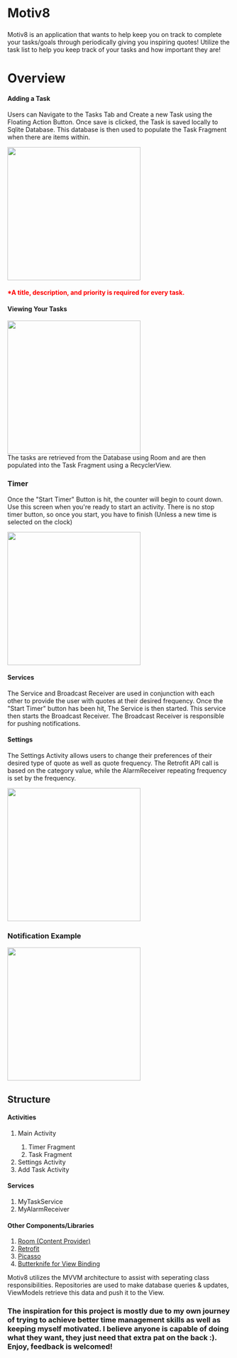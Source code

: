 # Motiv8

###

Motiv8 is an application that wants to help keep you on track to complete your tasks/goals through periodically giving you inspiring quotes! Utilize the task list to help you keep track of your tasks and how important they are!

# Overview
  
#### Adding a Task

Users can Navigate to the Tasks Tab and Create a new Task using the Floating Action Button. Once save is clicked, the Task is saved locally to Sqlite Database. This database is then used to populate the Task Fragment when there are items within.

<img src="./images/add_task.png" width="300">

<h4 style="color:red"> *A title, description, and priority is required for every task.</h4>

#### Viewing Your Tasks

<img src="./images/task_tab.png" width="300"><br>
The tasks are retrieved from the Database using Room and are then populated into the Task Fragment using a RecyclerView. 

### Timer
Once the "Start Timer" Button is hit, the counter will begin to count down. Use this screen when you're ready to start an activity. There is no stop timer button, so once you start, you have to finish (Unless a new time is selected on the clock)
<div>
    <img  src="./images/timer.png" width="300">
</div>


#### Services
The Service and Broadcast Receiver are used in conjunction with each other to provide the user with quotes at their desired frequency. Once the "Start Timer" button has been hit, The Service is then started. This service then starts the Broadcast Receiver. The Broadcast Receiver is responsible for pushing notifications.

#### Settings
The Settings Activity allows users to change their preferences of their desired type of quote as well as quote frequency. The Retrofit API call is based on the category value, while the AlarmReceiver repeating frequency is set by the frequency.

<img src="./images/quote_settings.png" width="300">

### Notification Example
<img src="./images/notification.png" width="300">

## Structure

#### Activities

<ol>
    <li>Main Activity</li>
    <ol>
        <li>Timer Fragment</li>
        <li>Task Fragment</li>
    </ol>
    <li>Settings Activity</li>
    <li>Add Task Activity</li>
</ol>

#### Services
<ol>
    <li>MyTaskService</li>
    <li>MyAlarmReceiver</li>
</ol>

#### Other Components/Libraries
<ol>
    <li><a href="https://developer.android.com/topic/libraries/architecture/room">Room (Content Provider)</li></a>
    <li><a href="https://square.github.io/retrofit/">Retrofit</li></a>
    <li><a href="https://square.github.io/picasso/">Picasso</li></a>
    <li><a href="http://jakewharton.github.io/butterknife">Butterknife for View Binding</li></a>
</ol>

Motiv8 utilizes the MVVM architecture  to assist with seperating class responsibilities. Repositories are used to make database queries & updates, ViewModels retrieve this data and push it to the View.

### The inspiration for this project is mostly due to my own journey of trying to achieve better time management skills as well as keeping myself motivated. I believe anyone is capable of doing what they want, they just need that extra pat on the back :). Enjoy, feedback is welcomed!
